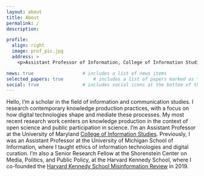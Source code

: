 ```yaml
---
layout: about
title: About
permalink: /
description:

profile:
  align: right
  image: prof_pic.jpg
  address: >
    <p>Assistant Professor of Information, College of Information Studies</a></p>

news: true  				# includes a list of news items
selected_papers: true 			# includes a list of papers marked as "selected={true}"
social: true  				# includes social icons at the bottom of the page
---
```


Hello, I’m a scholar in the field of information and communication studies. I research contemporary knowledge production practices, with a focus on how digital technologies shape and mediate these processes. My most recent research work centers on knowledge production in the context of open science and public participation in science. I’m an Assistant Professor at the University of Maryland [College of Information Studies](https://ischool.umd.edu/). Previously, I was an Assistant Professor at the University of Michigan School of Information, where I taught ethics of information technologies and digital curation.
I’m also a Senior Research Fellow at the Shorenstein Center on Media, Politics, and Public Policy, at the Harvard Kennedy School, where I co-founded the [Harvard Kennedy School Misinformation Review](https://misinforeview.hks.harvard.edu/) in 2019.
